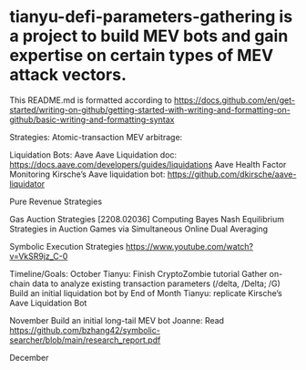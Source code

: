 # tianyu-defi-parameters-gathering is a project to build MEV bots and gain expertise on certain types of MEV attack vectors.

This README.md is formatted according to https://docs.github.com/en/get-started/writing-on-github/getting-started-with-writing-and-formatting-on-github/basic-writing-and-formatting-syntax

Strategies:
Atomic-transaction MEV arbitrage:

Liquidation Bots:
Aave
Aave Liquidation doc: https://docs.aave.com/developers/guides/liquidations
Aave Health Factor Monitoring
Kirsche’s Aave liquidation bot: https://github.com/dkirsche/aave-liquidator


Pure Revenue Strategies

Gas Auction Strategies
[2208.02036] Computing Bayes Nash Equilibrium Strategies in Auction Games via Simultaneous Online Dual Averaging


Symbolic Execution Strategies
https://www.youtube.com/watch?v=VkSR9jz_C-0


Timeline/Goals: 
October
Tianyu: Finish CryptoZombie tutorial
Gather on-chain data to analyze existing transaction parameters (/delta, /Delta; /G)
Build an initial liquidation bot by End of Month 
Tianyu: replicate Kirsche’s Aave Liquidation Bot



November
Build an initial long-tail MEV bot
Joanne: Read https://github.com/bzhang42/symbolic-searcher/blob/main/research_report.pdf




December
